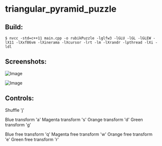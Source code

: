 # triangular_pyramid_puzzle

## Build: 
`$ nvcc -std=c++11 main.cpp -o rubikPuzzle -lglfw3 -lGLU -lGL -lGLEW -lX11 -lXxf86vm -lXinerama -lXcursor -lrt -lm -lXrandr -lpthread -lXi -ldl`

## Screenshots:

![Image](https://github.com/keseribp/triangular_pyramid_puzzle/blob/master/image1_crop.png)

![Image](https://github.com/keseribp/triangular_pyramid_puzzle/blob/master/image3_crop.png)

## Controls:

Shuffle 'j'

Blue transform 'a'
Magenta transform 's'
Orange transform 'd'
Green transform 'g'

Blue free transform 'q'
Magenta free transform 'w'
Orange free transform 'e'
Green free transform 'r'
